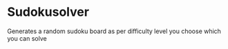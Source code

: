 # Sudokusolver
Generates a random sudoku board as per difficulty level you choose which you can solve
